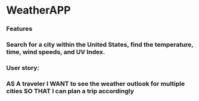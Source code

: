 # WeatherAPP

<h3>Features<h3>
Search for a city within the United States, find the temperature, time, wind speeds, and UV Index.

<h3>User story:<h3> 
AS A traveler
I WANT to see the weather outlook for multiple cities
SO THAT I can plan a trip accordingly
